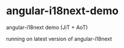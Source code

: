# angular-i18next-demo
angular-i18next demo (JiT + AoT)

running on latest version of angular-i18next
